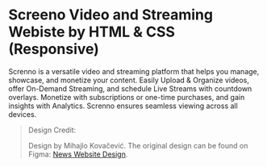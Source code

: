 # Screeno Video and Streaming Webiste by HTML & CSS (Responsive)

Screnno is a versatile video and streaming platform that helps you manage, showcase, and monetize your content. Easily Upload & Organize videos, offer On-Demand Streaming, and schedule Live Streams with countdown overlays. Monetize with subscriptions or one-time purchases, and gain insights with Analytics. Screnno ensures seamless viewing across all devices.

> Design Credit:
>
> Design by Mihajlo Kovačević. The original design can be found on Figma: [News Website Design](https://www.figma.com/community/file/1083846628871703375/screeno-video-and-streaming-website-template).
